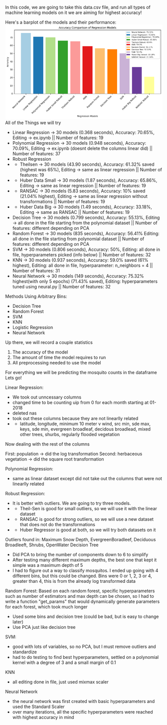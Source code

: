 In this code, we are going to take this data.csv file, and run all types of machine learning models on it
we are aiming for highest accuracy!


Here's a barplot of the models and their performance:
![Barplot](graph.png)
All of the Things we will try
- Linear Regression -> 30 models (0.368 seconds), Accuracy: 70.65%, Editing -> ex.ipynb || Number of features: 19
- Polynomial Regression -> 30 models (0.948 seconds), Accuracy: 70.09%, Editing -> ex.ipynb (doesnt delete the columns linear did) || Number of features: 37
- Robust Regression
- - Theilsen -> 30 models (43.90 seconds), Accuracy: 61.32% saved (highest was 65%), Editing -> same as linear regression || Number of features: 19
- - Huber Data Small -> 30 models (1.87 seconds), Accuracy: 65.86%, Editing -> same as linear regression || Number of features: 19
- - RANSAC -> 30 models (5.83 seconds), Accuracy: 10% saved (21.04% highest), Editing -> same as linear regression without transformations || Number of features: 19
- - Huber Data Big -> 30 models (1.49 seconds), Accuracy: 33.18%, Editing -> same as RANSAC || Number of features: 19
- Decision Tree -> 30 models (0.799 seconds), Accuracy: 55.13%, Editing -> all done in the file starting from the polynomial dataset || Number of features: different depending on PCA
- Random Forest -> 30 models (835 seconds), Accuracy: 56.41% Editing: all done in the file starting from polynomial dataset || Number of features: different depending on PCA
- SVM -> 30 models (0.806 seconds), Accuracy: 50%, Editing: all done in file, hyperparameters picked (info below) || Number of features: 32
- KNN -> 30 models (0.937 seconds), Accuracy: 59.0% saved (61% highest), Editing: all done in file, hyperparameter: n_neighbors = 4 || Number of features: 31
- Neural Network -> 30 models (149 seconds), Accuracy: 75.32% highest(with only 5 epochs) (71.43% saved), Editing: hyperparameters tuned using neural.py || Number of features: 32

Methods Using Arbitrary Bins:
- Decision Tree
- Random Forest
- SVM
- KNN
- Logistic Regression
- Neural Network

Up there, we will record a couple statistics

1. The accuracy of the model
2. The amount of time the model requires to run
3. All preprocessing needed to use the model

For everything we will be predicting the mosquito counts in the dataframe
Lets go!

Linear Regression:
- We took out unncessary columns
- changed time to be counting uip from 0 for each month starting at 01-2018
- deleted nas
- took out these columns because they are not linearlly related
- - latitude, longitude, minimum 10 meter v wind, src min, sde max, keys, sde min, evergreen broadleaf, decidous broadlead, mixed other trees, shurbs, regularly flooded vegetation

Now dealing with the rest of the columns

First: population -> did the log transformation
Second: herbaceous vegetation -> did the square root transformation


Polynomial Regression:
- same as linear dataset except did not take out the columns that were not linearlly related


Robust Regression:
- It is better with outliers. We are going to try three models. 
- - Theil-Sen is good for small outliers, so we will use it with the linear dataset
- - RANSAC is good for strong outliers, so we will use a new dataset that does not do the transformations
- - Huber Regressor is good at both, so we will try both datasets on it


Outliers found in:
Maximum Snow Depth, EvergreenBoradleef, Deciduous Broadleeft, Shrubs, OpenWater
Decision Tree
- Did PCA to bring the number of components down to 6 to simplify
- After testing many different maximum depths, the best one that kept it simple was a maximum depth of 5
- I had to figure out a way to classify mosquitos. I ended up going with 4 different bins, but this could be changed. Bins were 0 or 1, 2, 3 or 4, greater than 4, this is from the already log transformed data


Random Forest:
Based on each random forest, specific hyperparameters such as number of estimators and max depth can be chosen, so I had to write a function "get_params" that would dynamically generate parameters for each forest, which took much longer

- Used some bins and decision tree (could be bad, but is easy to change later)
- Use PCA just like decision tree


SVM:
- good with lots of variables, so no PCA, but I must remove outliers and standardize
- had to do testing to find best hyperparameters, settled on a polynomial kernel with a degree of 3 and a small margin of 0.1

KNN
- all editing done in file, just used mixmax scaler

Neural Network
- the neural network was first created with basic hyperparameters and used the Standard Scaler
- over many iterations, all the specific hyperparameters were reached with highest accuracy in mind
